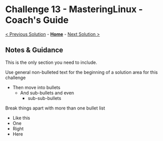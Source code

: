 # Challenge 13 - MasteringLinux - Coach's Guide 

[< Previous Solution](./Solution-12.md) - **[Home](./README.md)** - [Next Solution >](./Solution-14.md)

## Notes & Guidance
This is the only section you need to include.

Use general non-bulleted text for the beginning of a solution area for this challenge
- Then move into bullets
    - And sub-bullets and even
        - sub-sub-bullets

Break things apart with more than one bullet list
- Like this 
- One
- Right
- Here
